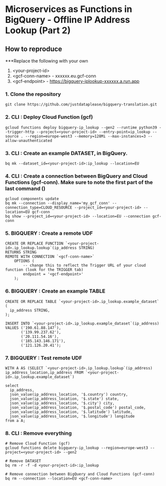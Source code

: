 # Microservices as Functions in BigQuery - Offline IP Address Lookup (Part 2)

## How to reproduce

***Replace the following with your own

1) \<your-project-id>
2) \<gcf-conn-name> - xxxxxx.eu.gcf-conn
3) \<gcf-endpoint> - https://bigquery-iplookup-xxxxxx.a.run.app

### 1. Clone the repository
    git clone https://github.com/justdataplease/bigquery-translation.git

### 2. CLI : Deploy Cloud Function (gcf)
    gcloud functions deploy bigquery-ip_lookup --gen2 --runtime python39 --trigger-http --project=<your-project-id> --entry-point=ip_lookup --source . --region=europe-west3 --memory=128Mi --max-instances=3 --allow-unauthenticated

### 3. CLI : Create an example DATASET, in BigQuery.
    bq mk --dataset_id=<your-project-id>:ip_lookup --location=EU

### 4. CLI : Create a connection between BigQuery and Cloud Functions (gcf-conn). Make sure to note the first part of the last command (<gcf-conn-name>)
    gcloud components update
    bq mk --connection --display_name='my_gcf_conn' --connection_type=CLOUD_RESOURCE --project_id=<your-project-id> --location=EU gcf-conn
    bq show --project_id=<your-project-id> --location=EU --connection gcf-conn

### 5. BIGQUERY : Create a remote UDF
    CREATE OR REPLACE FUNCTION `<your-project-id>.ip_lookup.lookup`(ip_address STRING)
    RETURNS STRING
    REMOTE WITH CONNECTION `<gcf-conn-name>`
        OPTIONS (
            -- change this to reflect the Trigger URL of your cloud function (look for the TRIGGER tab)
            endpoint = '<gcf-endpoint>'
        );

### 6. BIGQUERY : Create an example TABLE
    CREATE OR REPLACE TABLE `<your-project-id>.ip_lookup.example_dataset` (
      ip_address STRING,
    );
    
    INSERT INTO `<your-project-id>.ip_lookup.example_dataset`(ip_address)
    VALUES ('190.61.88.147'),
           ('139.99.237.62'),
           ('20.111.54.16'),
           ('185.143.146.171'),
           ('121.126.20.41');

### 7. BIGQUERY : Test remote UDF
    WITH A AS (SELECT `<your-project-id>.ip_lookup.lookup`(ip_address) ip_address_location,ip_address FROM `<your-project-id>.ip_lookup.example_dataset`)
    
    select
      ip_address,
      json_value(ip_address_location, '$.country') country,
      json_value(ip_address_location, '$.state') state,
      json_value(ip_address_location, '$.city') city,
      json_value(ip_address_location, '$.postal_code') postal_code,
      json_value(ip_address_location, '$.latitude') latitude,
      json_value(ip_address_location, '$.longitude') longitude
    from a A;

### 8. CLI : Remove everything
    # Remove Cloud Function (gcf)
    gcloud functions delete bigquery-ip_lookup --region=europe-west3 --project=<your-project-id> --gen2

    # Remove DATASET
    bq rm -r -f -d <your-project-id>:ip_lookup

    # Remove connection between BigQuery and Cloud Functions (gcf-conn)
    bq rm --connection --location=EU <gcf-conn-name>